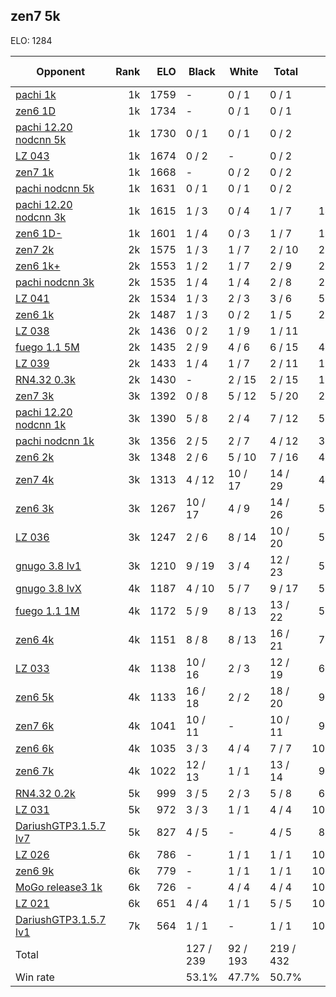 ## zen7 5k ##

ELO: 1284

Opponent | Rank | ELO | Black | White | Total | Win rate
---------|-----:|----:|-------|-------|-------|-------:
[pachi 1k](pachi%201k.md) | 1k | 1759 | - | 0 / 1 | 0 / 1 | 0.0%
[zen6 1D](zen6%201D.md) | 1k | 1734 | - | 0 / 1 | 0 / 1 | 0.0%
[pachi 12.20 nodcnn 5k](pachi%2012.20%20nodcnn%205k.md) | 1k | 1730 | 0 / 1 | 0 / 1 | 0 / 2 | 0.0%
[LZ 043](LZ%20043.md) | 1k | 1674 | 0 / 2 | - | 0 / 2 | 0.0%
[zen7 1k](zen7%201k.md) | 1k | 1668 | - | 0 / 2 | 0 / 2 | 0.0%
[pachi nodcnn 5k](pachi%20nodcnn%205k.md) | 1k | 1631 | 0 / 1 | 0 / 1 | 0 / 2 | 0.0%
[pachi 12.20 nodcnn 3k](pachi%2012.20%20nodcnn%203k.md) | 1k | 1615 | 1 / 3 | 0 / 4 | 1 / 7 | 14.3%
[zen6 1D-](zen6%201D-.md) | 1k | 1601 | 1 / 4 | 0 / 3 | 1 / 7 | 14.3%
[zen7 2k](zen7%202k.md) | 2k | 1575 | 1 / 3 | 1 / 7 | 2 / 10 | 20.0%
[zen6 1k+](zen6%201k+.md) | 2k | 1553 | 1 / 2 | 1 / 7 | 2 / 9 | 22.2%
[pachi nodcnn 3k](pachi%20nodcnn%203k.md) | 2k | 1535 | 1 / 4 | 1 / 4 | 2 / 8 | 25.0%
[LZ 041](LZ%20041.md) | 2k | 1534 | 1 / 3 | 2 / 3 | 3 / 6 | 50.0%
[zen6 1k](zen6%201k.md) | 2k | 1487 | 1 / 3 | 0 / 2 | 1 / 5 | 20.0%
[LZ 038](LZ%20038.md) | 2k | 1436 | 0 / 2 | 1 / 9 | 1 / 11 | 9.1%
[fuego 1.1 5M](fuego%201.1%205M.md) | 2k | 1435 | 2 / 9 | 4 / 6 | 6 / 15 | 40.0%
[LZ 039](LZ%20039.md) | 2k | 1433 | 1 / 4 | 1 / 7 | 2 / 11 | 18.2%
[RN4.32 0.3k](RN4.32%200.3k.md) | 2k | 1430 | - | 2 / 15 | 2 / 15 | 13.3%
[zen7 3k](zen7%203k.md) | 3k | 1392 | 0 / 8 | 5 / 12 | 5 / 20 | 25.0%
[pachi 12.20 nodcnn 1k](pachi%2012.20%20nodcnn%201k.md) | 3k | 1390 | 5 / 8 | 2 / 4 | 7 / 12 | 58.3%
[pachi nodcnn 1k](pachi%20nodcnn%201k.md) | 3k | 1356 | 2 / 5 | 2 / 7 | 4 / 12 | 33.3%
[zen6 2k](zen6%202k.md) | 3k | 1348 | 2 / 6 | 5 / 10 | 7 / 16 | 43.8%
[zen7 4k](zen7%204k.md) | 3k | 1313 | 4 / 12 | 10 / 17 | 14 / 29 | 48.3%
[zen6 3k](zen6%203k.md) | 3k | 1267 | 10 / 17 | 4 / 9 | 14 / 26 | 53.8%
[LZ 036](LZ%20036.md) | 3k | 1247 | 2 / 6 | 8 / 14 | 10 / 20 | 50.0%
[gnugo 3.8 lv1](gnugo%203.8%20lv1.md) | 3k | 1210 | 9 / 19 | 3 / 4 | 12 / 23 | 52.2%
[gnugo 3.8 lvX](gnugo%203.8%20lvX.md) | 4k | 1187 | 4 / 10 | 5 / 7 | 9 / 17 | 52.9%
[fuego 1.1 1M](fuego%201.1%201M.md) | 4k | 1172 | 5 / 9 | 8 / 13 | 13 / 22 | 59.1%
[zen6 4k](zen6%204k.md) | 4k | 1151 | 8 / 8 | 8 / 13 | 16 / 21 | 76.2%
[LZ 033](LZ%20033.md) | 4k | 1138 | 10 / 16 | 2 / 3 | 12 / 19 | 63.2%
[zen6 5k](zen6%205k.md) | 4k | 1133 | 16 / 18 | 2 / 2 | 18 / 20 | 90.0%
[zen7 6k](zen7%206k.md) | 4k | 1041 | 10 / 11 | - | 10 / 11 | 90.9%
[zen6 6k](zen6%206k.md) | 4k | 1035 | 3 / 3 | 4 / 4 | 7 / 7 | 100.0%
[zen6 7k](zen6%207k.md) | 4k | 1022 | 12 / 13 | 1 / 1 | 13 / 14 | 92.9%
[RN4.32 0.2k](RN4.32%200.2k.md) | 5k | 999 | 3 / 5 | 2 / 3 | 5 / 8 | 62.5%
[LZ 031](LZ%20031.md) | 5k | 972 | 3 / 3 | 1 / 1 | 4 / 4 | 100.0%
[DariushGTP3.1.5.7 lv7](DariushGTP3.1.5.7%20lv7.md) | 5k | 827 | 4 / 5 | - | 4 / 5 | 80.0%
[LZ 026](LZ%20026.md) | 6k | 786 | - | 1 / 1 | 1 / 1 | 100.0%
[zen6 9k](zen6%209k.md) | 6k | 779 | - | 1 / 1 | 1 / 1 | 100.0%
[MoGo release3 1k](MoGo%20release3%201k.md) | 6k | 726 | - | 4 / 4 | 4 / 4 | 100.0%
[LZ 021](LZ%20021.md) | 6k | 651 | 4 / 4 | 1 / 1 | 5 / 5 | 100.0%
[DariushGTP3.1.5.7 lv1](DariushGTP3.1.5.7%20lv1.md) | 7k | 564 | 1 / 1 | - | 1 / 1 | 100.0%
Total | | | 127 / 239 | 92 / 193 | 219 / 432 | 
Win rate| | | 53.1% | 47.7% | 50.7% | 
